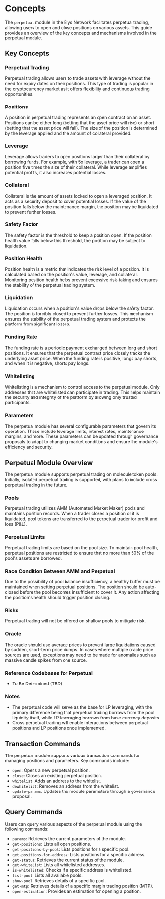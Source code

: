 <!--
order: 1
-->

# Concepts

The `perpetual` module in the Elys Network facilitates perpetual trading, allowing users to open and close positions on various assets. This guide provides an overview of the key concepts and mechanisms involved in the perpetual module.

## Key Concepts

### Perpetual Trading

Perpetual trading allows users to trade assets with leverage without the need for expiry dates on their positions. This type of trading is popular in the cryptocurrency market as it offers flexibility and continuous trading opportunities.

### Positions

A position in perpetual trading represents an open contract on an asset. Positions can be either long (betting that the asset price will rise) or short (betting that the asset price will fall). The size of the position is determined by the leverage applied and the amount of collateral provided.

### Leverage

Leverage allows traders to open positions larger than their collateral by borrowing funds. For example, with 5x leverage, a trader can open a position five times the size of their collateral. While leverage amplifies potential profits, it also increases potential losses.

### Collateral

Collateral is the amount of assets locked to open a leveraged position. It acts as a security deposit to cover potential losses. If the value of the position falls below the maintenance margin, the position may be liquidated to prevent further losses.

### Safety Factor

The safety factor is the threshold to keep a position open. If the position health value falls below this threshold, the position may be subject to liquidation.

### Position Health

Position health is a metric that indicates the risk level of a position. It is calculated based on the position's value, leverage, and collateral. Monitoring position health helps prevent excessive risk-taking and ensures the stability of the perpetual trading system.

### Liquidation

Liquidation occurs when a position's value drops below the safety factor. The position is forcibly closed to prevent further losses. This mechanism ensures the stability of the perpetual trading system and protects the platform from significant losses.

### Funding Rate

The funding rate is a periodic payment exchanged between long and short positions. It ensures that the perpetual contract price closely tracks the underlying asset price. When the funding rate is positive, longs pay shorts, and when it is negative, shorts pay longs.

### Whitelisting

Whitelisting is a mechanism to control access to the perpetual module. Only addresses that are whitelisted can participate in trading. This helps maintain the security and integrity of the platform by allowing only trusted participants.

### Parameters

The perpetual module has several configurable parameters that govern its operation. These include leverage limits, interest rates, maintenance margins, and more. These parameters can be updated through governance proposals to adapt to changing market conditions and ensure the module's efficiency and security.

## Perpetual Module Overview

The perpetual module supports perpetual trading on molecule token pools. Initially, isolated perpetual trading is supported, with plans to include cross perpetual trading in the future.

### Pools

Perpetual trading utilizes AMM (Automated Market Maker) pools and maintains position records. When a trader closes a position or it is liquidated, pool tokens are transferred to the perpetual trader for profit and loss (P&L).

### Perpetual Limits

Perpetual trading limits are based on the pool size. To maintain pool health, perpetual positions are restricted to ensure that no more than 50% of the pool's assets are borrowed.

### Race Condition Between AMM and Perpetual

Due to the possibility of pool balance insufficiency, a healthy buffer must be maintained when setting perpetual positions. The position should be auto-closed before the pool becomes insufficient to cover it. Any action affecting the position's health should trigger position closing.

### Risks

Perpetual trading will not be offered on shallow pools to mitigate risk.

### Oracle

The oracle should use average prices to prevent large liquidations caused by sudden, short-term price dumps. In cases where multiple oracle price sources are used, exceptions may need to be made for anomalies such as massive candle spikes from one source.

### Reference Codebases for Perpetual

- To Be Determined (TBD)

### Notes

- The perpetual code will serve as the base for LP leveraging, with the primary difference being that perpetual trading borrows from the pool liquidity itself, while LP leveraging borrows from base currency deposits.
- Cross perpetual trading will enable interactions between perpetual positions and LP positions once implemented.

## Transaction Commands

The perpetual module supports various transaction commands for managing positions and parameters. Key commands include:

- `open`: Opens a new perpetual position.
- `close`: Closes an existing perpetual position.
- `whitelist`: Adds an address to the whitelist.
- `dewhitelist`: Removes an address from the whitelist.
- `update-params`: Updates the module parameters through a governance proposal.

## Query Commands

Users can query various aspects of the perpetual module using the following commands:

- `params`: Retrieves the current parameters of the module.
- `get-positions`: Lists all open positions.
- `get-positions-by-pool`: Lists positions for a specific pool.
- `get-positions-for-address`: Lists positions for a specific address.
- `get-status`: Retrieves the current status of the module.
- `get-whitelist`: Lists all whitelisted addresses.
- `is-whitelisted`: Checks if a specific address is whitelisted.
- `list-pool`: Lists all available pools.
- `show-pool`: Retrieves details of a specific pool.
- `get-mtp`: Retrieves details of a specific margin trading position (MTP).
- `open-estimation`: Provides an estimation for opening a position.
